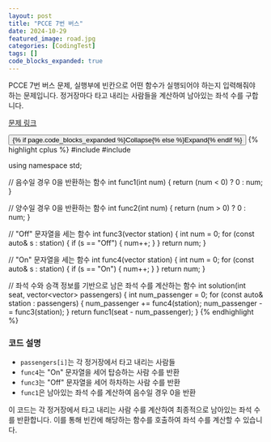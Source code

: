 ```yaml
---
layout: post
title: "PCCE 7번 버스"
date: 2024-10-29
featured_image: road.jpg
categories: [CodingTest]
tags: []
code_blocks_expanded: true
---
```



PCCE 7번 버스 문제, 실행부에 빈칸으로 어떤 함수가 실행되어야 하는지 입력해줘야 하는 문제입니다.
정거장마다 타고 내리는 사람들을 계산하여 남아있는 좌석 수를 구합니다.

[문제 링크](https://school.programmers.co.kr/learn/courses/30/lessons/340201)

<div class="code-block-container {% if page.code_blocks_expanded %}expanded{% endif %}">
    <button class="code-toggle">{% if page.code_blocks_expanded %}Collapse{% else %}Expand{% endif %}</button>
    {% highlight cplus %}
#include <string>
#include <vector>

using namespace std;

// 음수일 경우 0을 반환하는 함수
int func1(int num) {
    return (num < 0) ? 0 : num;
}

// 양수일 경우 0을 반환하는 함수
int func2(int num) {
    return (num > 0) ? 0 : num;
}

// "Off" 문자열을 세는 함수
int func3(vector<string> station) {
    int num = 0;
    for (const auto& s : station) {
        if (s == "Off") {
            num++;
        }
    }
    return num;
}

// "On" 문자열을 세는 함수
int func4(vector<string> station) {
    int num = 0;
    for (const auto& s : station) {
        if (s == "On") {
            num++;
        }
    }
    return num;
}

// 좌석 수와 승객 정보를 기반으로 남은 좌석 수를 계산하는 함수
int solution(int seat, vector<vector<string>> passengers) {
    int num_passenger = 0;
    for (const auto& station : passengers) {
        num_passenger += func4(station);
        num_passenger -= func3(station);
    }
    return func1(seat - num_passenger);
}
    {% endhighlight %}
</div>

### 코드 설명

- `passengers[i]`는 각 정거장에서 타고 내리는 사람들
- `func4`는 "On" 문자열을 세어 탑승하는 사람 수를 반환 
- `func3`는 "Off" 문자열을 세어 하차하는 사람 수를 반환
- `func1`은 남아있는 좌석 수를 계산하여 음수일 경우 0을 반환

이 코드는 각 정거장에서 타고 내리는 사람 수를 계산하여 최종적으로 남아있는 좌석 수를 반환합니다.
이를 통해 빈칸에 해당하는 함수를 호출하여 좌석 수를 계산할 수 있습니다.